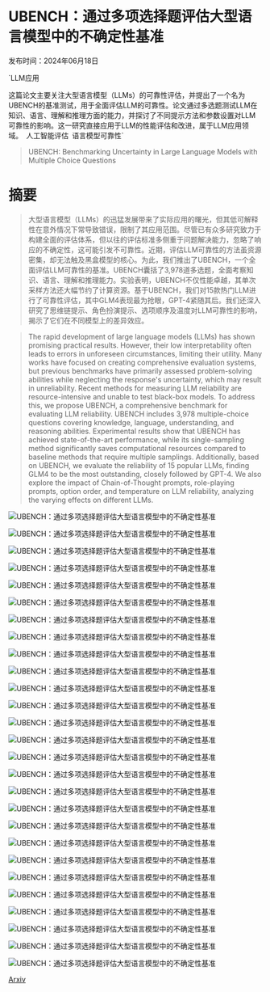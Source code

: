 # UBENCH：通过多项选择题评估大型语言模型中的不确定性基准

发布时间：2024年06月18日

`LLM应用

这篇论文主要关注大型语言模型（LLMs）的可靠性评估，并提出了一个名为UBENCH的基准测试，用于全面评估LLM的可靠性。论文通过多选题测试LLM在知识、语言、理解和推理方面的能力，并探讨了不同提示方法和参数设置对LLM可靠性的影响。这一研究直接应用于LLM的性能评估和改进，属于LLM应用领域。` `人工智能评估` `语言模型可靠性`

> UBENCH: Benchmarking Uncertainty in Large Language Models with Multiple Choice Questions

# 摘要

> 大型语言模型（LLMs）的迅猛发展带来了实际应用的曙光，但其低可解释性在意外情况下常导致错误，限制了其应用范围。尽管已有众多研究致力于构建全面的评估体系，但以往的评估标准多侧重于问题解决能力，忽略了响应的不确定性，这可能引发不可靠性。近期，评估LLM可靠性的方法虽资源密集，却无法触及黑盒模型的核心。为此，我们推出了UBENCH，一个全面评估LLM可靠性的基准。UBENCH囊括了3,978道多选题，全面考察知识、语言、理解和推理能力。实验表明，UBENCH不仅性能卓越，其单次采样方法还大幅节约了计算资源。基于UBENCH，我们对15款热门LLM进行了可靠性评估，其中GLM4表现最为抢眼，GPT-4紧随其后。我们还深入研究了思维链提示、角色扮演提示、选项顺序及温度对LLM可靠性的影响，揭示了它们在不同模型上的差异效应。

> The rapid development of large language models (LLMs) has shown promising practical results. However, their low interpretability often leads to errors in unforeseen circumstances, limiting their utility. Many works have focused on creating comprehensive evaluation systems, but previous benchmarks have primarily assessed problem-solving abilities while neglecting the response's uncertainty, which may result in unreliability. Recent methods for measuring LLM reliability are resource-intensive and unable to test black-box models. To address this, we propose UBENCH, a comprehensive benchmark for evaluating LLM reliability. UBENCH includes 3,978 multiple-choice questions covering knowledge, language, understanding, and reasoning abilities. Experimental results show that UBENCH has achieved state-of-the-art performance, while its single-sampling method significantly saves computational resources compared to baseline methods that require multiple samplings. Additionally, based on UBENCH, we evaluate the reliability of 15 popular LLMs, finding GLM4 to be the most outstanding, closely followed by GPT-4. We also explore the impact of Chain-of-Thought prompts, role-playing prompts, option order, and temperature on LLM reliability, analyzing the varying effects on different LLMs.

![UBENCH：通过多项选择题评估大型语言模型中的不确定性基准](../../../paper_images/2406.12784/x2.png)

![UBENCH：通过多项选择题评估大型语言模型中的不确定性基准](../../../paper_images/2406.12784/x3.png)

![UBENCH：通过多项选择题评估大型语言模型中的不确定性基准](../../../paper_images/2406.12784/radar_plots.png)

![UBENCH：通过多项选择题评估大型语言模型中的不确定性基准](../../../paper_images/2406.12784/x4.png)

![UBENCH：通过多项选择题评估大型语言模型中的不确定性基准](../../../paper_images/2406.12784/x5.png)

![UBENCH：通过多项选择题评估大型语言模型中的不确定性基准](../../../paper_images/2406.12784/x6.png)

![UBENCH：通过多项选择题评估大型语言模型中的不确定性基准](../../../paper_images/2406.12784/x7.png)

![UBENCH：通过多项选择题评估大型语言模型中的不确定性基准](../../../paper_images/2406.12784/x8.png)

![UBENCH：通过多项选择题评估大型语言模型中的不确定性基准](../../../paper_images/2406.12784/x9.png)

![UBENCH：通过多项选择题评估大型语言模型中的不确定性基准](../../../paper_images/2406.12784/x10.png)

![UBENCH：通过多项选择题评估大型语言模型中的不确定性基准](../../../paper_images/2406.12784/x11.png)

![UBENCH：通过多项选择题评估大型语言模型中的不确定性基准](../../../paper_images/2406.12784/x12.png)

![UBENCH：通过多项选择题评估大型语言模型中的不确定性基准](../../../paper_images/2406.12784/x13.png)

![UBENCH：通过多项选择题评估大型语言模型中的不确定性基准](../../../paper_images/2406.12784/x14.png)

![UBENCH：通过多项选择题评估大型语言模型中的不确定性基准](../../../paper_images/2406.12784/x15.png)

![UBENCH：通过多项选择题评估大型语言模型中的不确定性基准](../../../paper_images/2406.12784/x16.png)

![UBENCH：通过多项选择题评估大型语言模型中的不确定性基准](../../../paper_images/2406.12784/x17.png)

![UBENCH：通过多项选择题评估大型语言模型中的不确定性基准](../../../paper_images/2406.12784/x18.png)

![UBENCH：通过多项选择题评估大型语言模型中的不确定性基准](../../../paper_images/2406.12784/x19.png)

![UBENCH：通过多项选择题评估大型语言模型中的不确定性基准](../../../paper_images/2406.12784/x20.png)

![UBENCH：通过多项选择题评估大型语言模型中的不确定性基准](../../../paper_images/2406.12784/x21.png)

![UBENCH：通过多项选择题评估大型语言模型中的不确定性基准](../../../paper_images/2406.12784/x22.png)

![UBENCH：通过多项选择题评估大型语言模型中的不确定性基准](../../../paper_images/2406.12784/x23.png)

![UBENCH：通过多项选择题评估大型语言模型中的不确定性基准](../../../paper_images/2406.12784/x24.png)

![UBENCH：通过多项选择题评估大型语言模型中的不确定性基准](../../../paper_images/2406.12784/x25.png)

![UBENCH：通过多项选择题评估大型语言模型中的不确定性基准](../../../paper_images/2406.12784/x26.png)

![UBENCH：通过多项选择题评估大型语言模型中的不确定性基准](../../../paper_images/2406.12784/x27.png)

[Arxiv](https://arxiv.org/abs/2406.12784)
